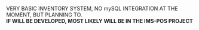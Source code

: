 VERY BASIC INVENTORY SYSTEM, NO mySQL INTEGRATION AT THE MOMENT, BUT PLANNING TO.<br>
<strong>IF WILL BE DEVELOPED, MOST LIKELY WILL BE IN THE IMS-POS PROJECT
